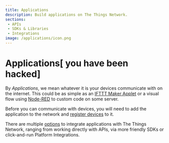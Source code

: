 ```yaml
---
title: Applications
description: Build applications on The Things Network.
sections:
 - APIs
 - SDKs & Libraries
 - Integrations
image: /applications/icon.png
---
```


# Applications[ you have been hacked]

By *Applications*, we mean whatever it is your devices communicate with on the internet. This could be as simple as an [IFTTT Maker Applet](https://ifttt.com/maker) or a visual flow using [Node-RED](nodered/) to custom code on some server.

Before you can communicate with devices, you will need to add the application to the network and [register devices](../devices/registration.md) to it.

There are multiple [options](options.md) to integrate applications with The Things Network, ranging from working directly with APIs, via more friendly SDKs or click-and-run Platform Integrations.
